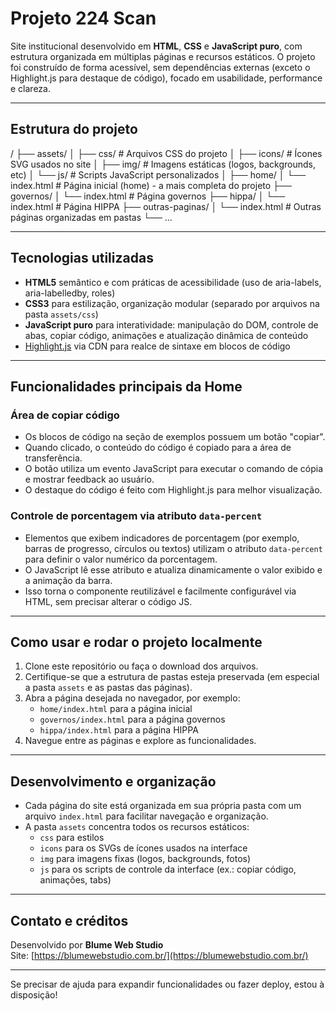# Projeto 224 Scan

Site institucional desenvolvido em **HTML**, **CSS** e **JavaScript puro**, com estrutura organizada em múltiplas páginas e recursos estáticos. O projeto foi construído de forma acessível, sem dependências externas (exceto o Highlight.js para destaque de código), focado em usabilidade, performance e clareza.

---

## Estrutura do projeto

/
├── assets/
│ ├── css/ # Arquivos CSS do projeto
│ ├── icons/ # Ícones SVG usados no site
│ ├── img/ # Imagens estáticas (logos, backgrounds, etc)
│ └── js/ # Scripts JavaScript personalizados
│
├── home/
│ └── index.html # Página inicial (home) - a mais completa do projeto
├── governos/
│ └── index.html # Página governos
├── hippa/
│ └── index.html # Página HIPPA
├── outras-paginas/
│ └── index.html # Outras páginas organizadas em pastas
└── ...

---

## Tecnologias utilizadas

- **HTML5** semântico e com práticas de acessibilidade (uso de aria-labels, aria-labelledby, roles)
- **CSS3** para estilização, organização modular (separado por arquivos na pasta `assets/css`)
- **JavaScript puro** para interatividade: manipulação do DOM, controle de abas, copiar código, animações e atualização dinâmica de conteúdo
- [Highlight.js](https://highlightjs.org/) via CDN para realce de sintaxe em blocos de código

---

## Funcionalidades principais da Home

### Área de copiar código

- Os blocos de código na seção de exemplos possuem um botão "copiar".
- Quando clicado, o conteúdo do código é copiado para a área de transferência.
- O botão utiliza um evento JavaScript para executar o comando de cópia e mostrar feedback ao usuário.
- O destaque do código é feito com Highlight.js para melhor visualização.

### Controle de porcentagem via atributo `data-percent`

- Elementos que exibem indicadores de porcentagem (por exemplo, barras de progresso, círculos ou textos) utilizam o atributo `data-percent` para definir o valor numérico da porcentagem.
- O JavaScript lê esse atributo e atualiza dinamicamente o valor exibido e a animação da barra.
- Isso torna o componente reutilizável e facilmente configurável via HTML, sem precisar alterar o código JS.

---

## Como usar e rodar o projeto localmente

1. Clone este repositório ou faça o download dos arquivos.
2. Certifique-se que a estrutura de pastas esteja preservada (em especial a pasta `assets` e as pastas das páginas).
3. Abra a página desejada no navegador, por exemplo:
   - `home/index.html` para a página inicial
   - `governos/index.html` para a página governos
   - `hippa/index.html` para a página HIPPA
4. Navegue entre as páginas e explore as funcionalidades.

---

## Desenvolvimento e organização

- Cada página do site está organizada em sua própria pasta com um arquivo `index.html` para facilitar navegação e organização.
- A pasta `assets` concentra todos os recursos estáticos:
  - `css` para estilos
  - `icons` para os SVGs de ícones usados na interface
  - `img` para imagens fixas (logos, backgrounds, fotos)
  - `js` para os scripts de controle da interface (ex.: copiar código, animações, tabs)

---

## Contato e créditos

Desenvolvido por **Blume Web Studio**  
Site: [https://blumewebstudio.com.br/](https://blumewebstudio.com.br/)

---

Se precisar de ajuda para expandir funcionalidades ou fazer deploy, estou à disposição!
